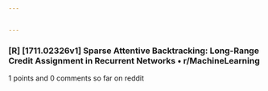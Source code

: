 ```yaml
---


---
```


### [R] [1711.02326v1] Sparse Attentive Backtracking: Long-Range Credit Assignment in Recurrent Networks • r/MachineLearning

1 points and 0 comments so far on reddit